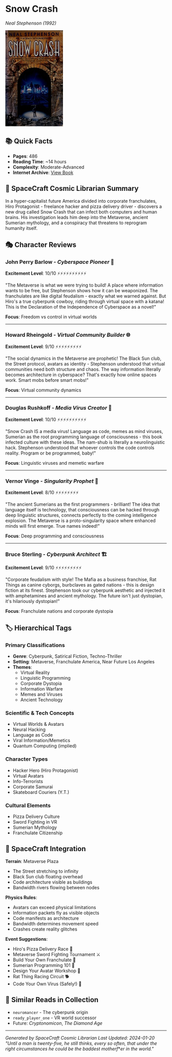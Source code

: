 # Snow Crash
*Neal Stephenson (1992)*

![Snow Crash Cover](snowcrash00step.jpg)

## 📚 Quick Facts
- **Pages**: 486
- **Reading Time**: ~14 hours
- **Complexity**: Moderate-Advanced
- **Internet Archive**: [View Book](http://archive.org/details/snowcrash00step)

## 🌌 SpaceCraft Cosmic Librarian Summary

In a hyper-capitalist future America divided into corporate franchulates, Hiro Protagonist - freelance hacker and pizza delivery driver - discovers a new drug called Snow Crash that can infect both computers and human brains. His investigation leads him deep into the Metaverse, ancient Sumerian mythology, and a conspiracy that threatens to reprogram humanity itself.

## 🎭 Character Reviews

### John Perry Barlow - *Cyberspace Pioneer* 🎸
**Excitement Level**: 10/10 ⚡⚡⚡⚡⚡⚡⚡⚡⚡⚡

"The Metaverse is what we were trying to build! A place where information wants to be free, but Stephenson shows how it can be weaponized. The franchulates are like digital feudalism - exactly what we warned against. But Hiro's a true cyberpunk cowboy, riding through virtual space with a katana! This is the Declaration of the Independence of Cyberspace as a novel!"

**Focus**: Freedom vs control in virtual worlds

---

### Howard Rheingold - *Virtual Community Builder* 🌐
**Excitement Level**: 9/10 ⚡⚡⚡⚡⚡⚡⚡⚡⚡

"The social dynamics in the Metaverse are prophetic! The Black Sun club, the Street protocol, avatars as identity - Stephenson understood that virtual communities need both structure and chaos. The way information literally becomes architecture in cyberspace? That's exactly how online spaces work. Smart mobs before smart mobs!"

**Focus**: Virtual community dynamics

---

### Douglas Rushkoff - *Media Virus Creator* 🦠
**Excitement Level**: 10/10 ⚡⚡⚡⚡⚡⚡⚡⚡⚡⚡

"Snow Crash IS a media virus! Language as code, memes as mind viruses, Sumerian as the root programming language of consciousness - this book infected culture with these ideas. The nam-shub is literally a neurolinguistic hack. Stephenson understood that whoever controls the code controls reality. Program or be programmed, baby!"

**Focus**: Linguistic viruses and memetic warfare

---

### Vernor Vinge - *Singularity Prophet* 🔮
**Excitement Level**: 8/10 ⚡⚡⚡⚡⚡⚡⚡⚡

"The ancient Sumerians as the first programmers - brilliant! The idea that language itself is technology, that consciousness can be hacked through deep linguistic structures, connects perfectly to the coming intelligence explosion. The Metaverse is a proto-singularity space where enhanced minds will first emerge. True names indeed!"

**Focus**: Deep programming and consciousness

---

### Bruce Sterling - *Cyberpunk Architect* 🏗️
**Excitement Level**: 9/10 ⚡⚡⚡⚡⚡⚡⚡⚡⚡

"Corporate feudalism with style! The Mafia as a business franchise, Rat Things as canine cyborgs, burbclaves as gated nations - this is design fiction at its finest. Stephenson took our cyberpunk aesthetic and injected it with amphetamines and ancient mythology. The future isn't just dystopian, it's hilariously dystopian!"

**Focus**: Franchulate nations and corporate dystopia

## 🏷️ Hierarchical Tags

### Primary Classifications
- **Genre**: Cyberpunk, Satirical Fiction, Techno-Thriller
- **Setting**: Metaverse, Franchulate America, Near Future Los Angeles
- **Themes**: 
  - Virtual Reality
  - Linguistic Programming
  - Corporate Dystopia
  - Information Warfare
  - Memes and Viruses
  - Ancient Technology

### Scientific & Tech Concepts
- Virtual Worlds & Avatars
- Neural Hacking
- Language as Code
- Viral Information/Memetics
- Quantum Computing (implied)

### Character Types
- Hacker Hero (Hiro Protagonist)
- Virtual Avatars
- Info-Terrorists
- Corporate Samurai
- Skateboard Couriers (Y.T.)

### Cultural Elements
- Pizza Delivery Culture
- Sword Fighting in VR
- Sumerian Mythology
- Franchulate Citizenship

## 🌟 SpaceCraft Integration

**Terrain**: Metaverse Plaza
- The Street stretching to infinity
- Black Sun club floating overhead
- Code architecture visible as buildings
- Bandwidth rivers flowing between nodes

**Physics Rules**:
- Avatars can exceed physical limitations
- Information packets fly as visible objects
- Code manifests as architecture
- Bandwidth determines movement speed
- Crashes create reality glitches

**Event Suggestions**:
- Hiro's Pizza Delivery Race 🍕
- Metaverse Sword Fighting Tournament ⚔️
- Build Your Own Franchulate 🏢
- Sumerian Programming 101 🐍
- Design Your Avatar Workshop 👤
- Rat Thing Racing Circuit 🐕
- Code Your Own Virus (Safely!) 💾

## 📖 Similar Reads in Collection
- `neuromancer` - The cyberpunk origin
- `ready_player_one` - VR world successor
- Future: *Cryptonomicon*, *The Diamond Age*

---
*Generated by SpaceCraft Cosmic Librarian*
*Last Updated: 2024-01-20*
*"Until a man is twenty-five, he still thinks, every so often, that under the right circumstances he could be the baddest motherf***er in the world."* 